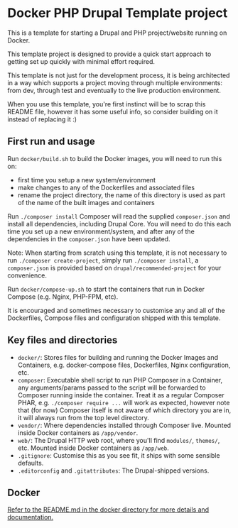 # Docker PHP Drupal Template project

This is a template for starting a Drupal and PHP project/website running on Docker.

This template project is designed to provide a quick start approach to getting set up quickly with minimal effort required.

This template is not just for the development process, it is being architected in a way which supports a project moving through multiple environments: from dev, through test and eventually to the live production environment.

When you use this template, you're first instinct will be to scrap this README file, however it has some useful info, so consider building on it instead of replacing it :)

## First run and usage

Run `docker/build.sh` to build the Docker images, you will need to run this on:
* first time you setup a new system/environment
* make changes to any of the Dockerfiles and associated files
* rename the project directory, the name of this directory is used as part of the name of the built images and containers

Run `./composer install` Composer will read the supplied `composer.json` and install all dependencies, including Drupal Core. You will need to do this each time you set up a new environment/system, and after any of the dependencies in the `composer.json` have been updated.

Note: When starting from scratch using this template, it is not necessary to run `./composer create-project`, simply run `./composer install`, a `composer.json` is provided based on `drupal/recommended-project` for your convenience.

Run `docker/compose-up.sh` to start the containers that run in Docker Compose (e.g. Nginx, PHP-FPM, etc).

It is encouraged and sometimes necessary to customise any and all of the Dockerfiles, Compose files and configuration shipped with this template.

## Key files and directories

* `docker/`: Stores files for building and running the Docker Images and Containers, e.g. docker-compose files, Dockerfiles, Nginx configuration, etc.
* `composer`: Executable shell script to run PHP Composer in a Container, any arguments/params passed to the script will be forwarded to Composer running inside the container. Treat it as a regular Composer PHAR, e.g. `./composer require ...` will work as expected, however note that (for now) Composer itself is not aware of which directory you are in, it will always run from the top level directory.
* `vendor/`: Where dependencies installed through Composer live. Mounted inside Docker containers as `/app/vendor`.
* `web/`: The Drupal HTTP web root, where you'll find `modules/`, `themes/`, etc. Mounted inside Docker containers as `/app/web`.
* `.gitignore`: Customise this as you see fit, it ships with some sensible defaults.
* `.editorconfig` and `.gitattributes`: The Drupal-shipped versions.

## Docker

[Refer to the README.md in the docker directory for more details and documentation.](docker/README.md)
